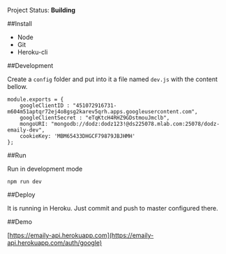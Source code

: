 Project Status: **Building**

##Install
* Node
* Git
* Heroku-cli

##Development

Create a `config` folder and put into it a file named `dev.js` with the content bellow.
```
module.exports = {
    googleClientID : "451072916731-m604m51aptqr72ej4o8gsg2karev5qrh.apps.googleusercontent.com",
    googleClientSecret : "eTqKtcH4RHZ9GDstmouJmclb",
    mongoURI: "mongodb://dodz:dodz123!@ds225078.mlab.com:25078/dodz-emaily-dev",
    cookieKey: 'MBM65433DHGCF79879JBJHMH'
};
```

##Run

Run in development mode
```
npm run dev
```

##Deploy

It is running in Heroku. Just commit and push to master configured there.

##Demo

[https://emaily-api.herokuapp.com](https://emaily-api.herokuapp.com/auth/google)


